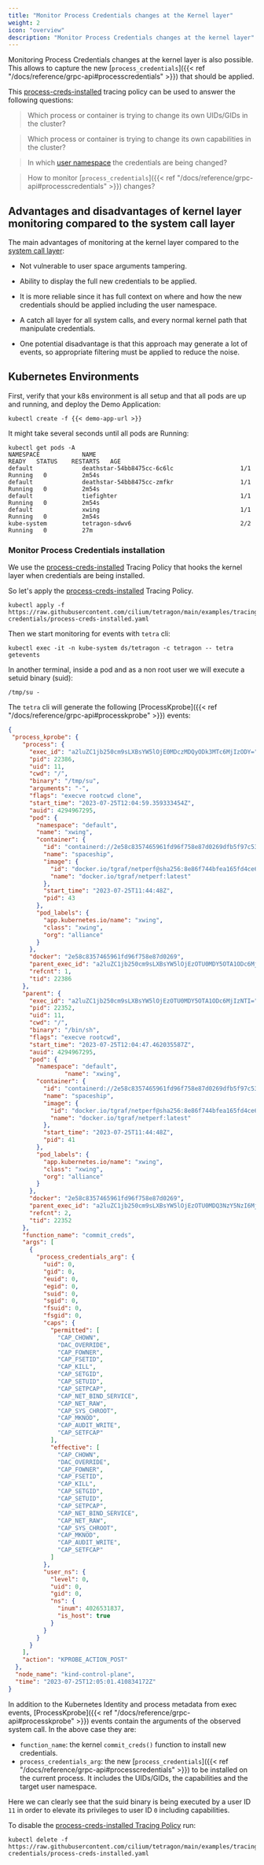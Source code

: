 ```yaml
---
title: "Monitor Process Credentials changes at the Kernel layer"
weight: 2
icon: "overview"
description: "Monitor Process Credentials changes at the kernel layer"
---
```


Monitoring Process Credentials changes at the kernel layer is also possible.
This allows to capture the new [`process_credentials`]({{< ref "/docs/reference/grpc-api#processcredentials" >}}) that should be applied.

This [process-creds-installed](https://raw.githubusercontent.com/cilium/tetragon/main/examples/tracingpolicy/process-credentials/process-creds-installed.yaml) tracing policy can be used to answer the following questions:

> Which process or container is trying to change its own UIDs/GIDs in the cluster?

> Which process or container is trying to change its own capabilities in the cluster?

> In which [user namespace](https://man7.org/linux/man-pages/man7/user_namespaces.7.html) the credentials are being changed?

> How to monitor [`process_credentials`]({{< ref "/docs/reference/grpc-api#processcredentials" >}}) changes?

## Advantages and disadvantages of kernel layer monitoring compared to the system call layer

The main advantages of monitoring at the kernel layer compared to the [system call layer](/docs/use-cases/linux-process-credentials/syscalls-monitoring):

* Not vulnerable to user space arguments tampering.

* Ability to display the full new credentials to be applied.

* It is more reliable since it has full context on where and how the new credentials should be applied including the user namespace.

* A catch all layer for all system calls, and every normal kernel path that manipulate credentials.

* One potential disadvantage is that this approach may generate a lot of events, so appropriate filtering must be applied to reduce the noise.

## Kubernetes Environments

First, verify that your k8s environment is all setup and that all pods are up and running, and  deploy the Demo Application:

```shell-session
kubectl create -f {{< demo-app-url >}}
```

It might take several seconds until all pods are Running:

```shell-session
kubectl get pods -A
NAMESPACE            NAME                                         READY   STATUS    RESTARTS   AGE
default              deathstar-54bb8475cc-6c6lc                   1/1     Running   0          2m54s
default              deathstar-54bb8475cc-zmfkr                   1/1     Running   0          2m54s
default              tiefighter                                   1/1     Running   0          2m54s
default              xwing                                        1/1     Running   0          2m54s
kube-system          tetragon-sdwv6                               2/2     Running   0          27m
```

### Monitor Process Credentials installation

We use the [process-creds-installed](https://raw.githubusercontent.com/cilium/tetragon/main/examples/tracingpolicy/process-credentials/process-creds-installed.yaml) Tracing Policy that hooks the kernel layer when credentials are being installed.

So let's apply the [process-creds-installed](https://raw.githubusercontent.com/cilium/tetragon/main/examples/tracingpolicy/process-credentials/process-creds-installed.yaml) Tracing Policy.

```shell-session
kubectl apply -f https://raw.githubusercontent.com/cilium/tetragon/main/examples/tracingpolicy/process-credentials/process-creds-installed.yaml
```

Then we start monitoring for events with `tetra` cli:
```shell-session
kubectl exec -it -n kube-system ds/tetragon -c tetragon -- tetra getevents
```

In another terminal, inside a pod and as a non root user we will execute a setuid binary (suid):

```shell-session
/tmp/su -
```

The `tetra` cli will generate the following [ProcessKprobe]({{< ref "/docs/reference/grpc-api#processkprobe" >}}) events:

```json
{
 "process_kprobe": {
    "process": {
      "exec_id": "a2luZC1jb250cm9sLXBsYW5lOjE0MDczMDQyODk3MTc6MjIzODY=",
      "pid": 22386,
      "uid": 11,
      "cwd": "/",
      "binary": "/tmp/su",
      "arguments": "-",
      "flags": "execve rootcwd clone",
      "start_time": "2023-07-25T12:04:59.359333454Z",
      "auid": 4294967295,
      "pod": {
        "namespace": "default",
        "name": "xwing",
        "container": {
          "id": "containerd://2e58c8357465961fd96f758e87d0269dfb5f97c536847485de9d7ec62be34a64",
          "name": "spaceship",
          "image": {
            "id": "docker.io/tgraf/netperf@sha256:8e86f744bfea165fd4ce68caa05abc96500f40130b857773186401926af7e9e6",
            "name": "docker.io/tgraf/netperf:latest"
          },
          "start_time": "2023-07-25T11:44:48Z",
          "pid": 43
        },
        "pod_labels": {
          "app.kubernetes.io/name": "xwing",
          "class": "xwing",
          "org": "alliance"
        }
      },
      "docker": "2e58c8357465961fd96f758e87d0269",
      "parent_exec_id": "a2luZC1jb250cm9sLXBsYW5lOjEzOTU0MDY5OTA1ODc6MjIzNTI=",
      "refcnt": 1,
      "tid": 22386
    },
    "parent": {
      "exec_id": "a2luZC1jb250cm9sLXBsYW5lOjEzOTU0MDY5OTA1ODc6MjIzNTI=",
      "pid": 22352,
      "uid": 11,
      "cwd": "/",
      "binary": "/bin/sh",
      "flags": "execve rootcwd",
      "start_time": "2023-07-25T12:04:47.462035587Z",
      "auid": 4294967295,
      "pod": {
        "namespace": "default",
                "name": "xwing",
        "container": {
          "id": "containerd://2e58c8357465961fd96f758e87d0269dfb5f97c536847485de9d7ec62be34a64",
          "name": "spaceship",
          "image": {
            "id": "docker.io/tgraf/netperf@sha256:8e86f744bfea165fd4ce68caa05abc96500f40130b857773186401926af7e9e6",
            "name": "docker.io/tgraf/netperf:latest"
          },
          "start_time": "2023-07-25T11:44:48Z",
          "pid": 41
        },
        "pod_labels": {
          "app.kubernetes.io/name": "xwing",
          "class": "xwing",
          "org": "alliance"
        }
      },
      "docker": "2e58c8357465961fd96f758e87d0269",
      "parent_exec_id": "a2luZC1jb250cm9sLXBsYW5lOjEzOTU0MDQ3NzY5NzI6MjIzNTI=",
      "refcnt": 2,
      "tid": 22352
    },
    "function_name": "commit_creds",
    "args": [
      {
        "process_credentials_arg": {
          "uid": 0,
          "gid": 0,
          "euid": 0,
          "egid": 0,
          "suid": 0,
          "sgid": 0,
          "fsuid": 0,
          "fsgid": 0,
          "caps": {
            "permitted": [
              "CAP_CHOWN",
              "DAC_OVERRIDE",
              "CAP_FOWNER",
              "CAP_FSETID",
              "CAP_KILL",
              "CAP_SETGID",
              "CAP_SETUID",
              "CAP_SETPCAP",
              "CAP_NET_BIND_SERVICE",
              "CAP_NET_RAW",
              "CAP_SYS_CHROOT",
              "CAP_MKNOD",
              "CAP_AUDIT_WRITE",
              "CAP_SETFCAP"
            ],
            "effective": [
              "CAP_CHOWN",
              "DAC_OVERRIDE",
              "CAP_FOWNER",
              "CAP_FSETID",
              "CAP_KILL",
              "CAP_SETGID",
              "CAP_SETUID",
              "CAP_SETPCAP",
              "CAP_NET_BIND_SERVICE",
              "CAP_NET_RAW",
              "CAP_SYS_CHROOT",
              "CAP_MKNOD",
              "CAP_AUDIT_WRITE",
              "CAP_SETFCAP"
            ]
          },
          "user_ns": {
            "level": 0,
            "uid": 0,
            "gid": 0,
            "ns": {
              "inum": 4026531837,
              "is_host": true
            }
          }
        }
      }
    ],
    "action": "KPROBE_ACTION_POST"
  },
  "node_name": "kind-control-plane",
  "time": "2023-07-25T12:05:01.410834172Z"
}
```

In addition to the Kubernetes Identity and process metadata from exec events, [ProcessKprobe]({{< ref "/docs/reference/grpc-api#processkprobe" >}}) events contain the arguments of the observed system call. In the above case they are:

- `function_name`: the kernel `commit_creds()` function to install new credentials.
- `process_credentials_arg`: the new [`process_credentials`]({{< ref "/docs/reference/grpc-api#processcredentials" >}}) to be installed
   on the current process. It includes the UIDs/GIDs, the capabilities and the target user namespace.

Here we can clearly see that the suid binary is being executed by a user ID `11` in order to elevate its privileges to user ID `0` including capabilities.

To disable the [process-creds-installed Tracing Policy](https://raw.githubusercontent.com/cilium/tetragon/main/examples/tracingpolicy/process-credentials/process-creds-installed.yaml) run:

```shell-session
kubectl delete -f https://raw.githubusercontent.com/cilium/tetragon/main/examples/tracingpolicy/process-credentials/process-creds-installed.yaml
```
